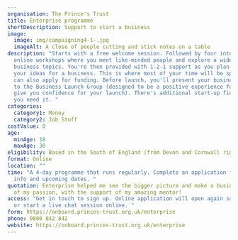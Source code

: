 ```yaml
---
organisation: The Prince's Trust
title: Enterprise programme
shortDescription: Support to start a business
image:
  image: img/campaigning4-1-.jpg
  imageAlt: A close of people cutting and stick notes on a table
description: "Starts with a free welcome session. Followed by four interactive
  online workshops where you meet like-minded people and explore a wide range of
  business topics. You're then provided with 1-2-1 support as you plan and test
  your ideas for a business. This is where most of your time will be spent. You
  can also apply for funding. Before launch, you'll present your business plan
  to the Business Launch Group (designed to be a positive experience for you and
  give you confidence for your launch). There's additional start-up finance if
  you need it. "
categories:
  category1: Money
  category2: Job Stuff
costValue: 0
age:
  minAge: 18
  maxAge: 30
eligibility: Based in the South of England (from Devon and Cornwall right up to London)
format: Online
location: ""
time: "A 4-day programme that runs regularly. Complete an application for more
  info and upcoming dates. "
quotation: Enterprise helped me see the bigger picture and make a business out
  of my passion, with the support of my amazing mentor!
access: "Get in touch to sign up. Online application will open again soon. Call
  or start a live chat session online. "
form: https://onboard.princes-trust.org.uk/enterprise
phone: 0800 842 842
website: https://onboard.princes-trust.org.uk/enterprise
---
```

